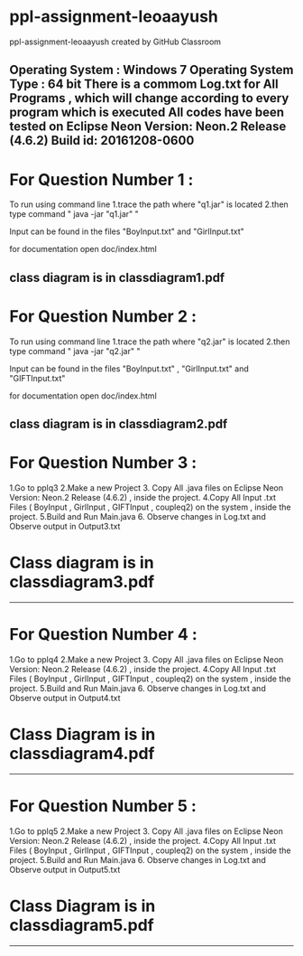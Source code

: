 # ppl-assignment-leoaayush
ppl-assignment-leoaayush created by GitHub Classroom

Operating System : Windows 7
Operating System Type : 64 bit
There is a commom Log.txt for All Programs , which will change according to every program which is executed
All codes have been tested on Eclipse Neon Version: Neon.2 Release (4.6.2)
Build id: 20161208-0600
------------------------------------------------------------------------------------------------------------------------------------------
# For Question Number 1 :

To run using command line
1.trace the path where "q1.jar" is located
2.then type command " java -jar "q1.jar" "

Input can be found in the files "BoyInput.txt" and "GirlInput.txt"

for documentation open doc/index.html

class diagram is in classdiagram1.pdf
------------------------------------------------------------------------------------------------------------------------------------------
# For Question Number 2 :

To run using command line
1.trace the path where "q2.jar" is located
2.then type command " java -jar "q2.jar" "

Input can be found in the files "BoyInput.txt" , "GirlInput.txt" and "GIFTInput.txt"

for documentation open doc/index.html

class diagram is in classdiagram2.pdf
------------------------------------------------------------------------------------------------------------------------------------------
# For Question Number 3 :
1.Go to pplq3
2.Make a new Project
3. Copy All .java files on Eclipse Neon Version: Neon.2 Release (4.6.2) , inside the project.
4.Copy All Input .txt Files ( BoyInput , GirlInput , GIFTInput , coupleq2) on the system , inside the project.
5.Build and Run Main.java
6. Observe changes in Log.txt and Observe output in Output3.txt
# Class diagram is in classdiagram3.pdf
----------------------------------------------------------------------------------------------------------------------------------------
# For Question Number 4 : 
1.Go to pplq4
2.Make a new Project
3. Copy All .java files on Eclipse Neon Version: Neon.2 Release (4.6.2) , inside the project.
4.Copy All Input .txt Files ( BoyInput , GirlInput , GIFTInput , coupleq2) on the system , inside the project.
5.Build and Run Main.java
6. Observe changes in Log.txt and Observe output in Output4.txt
# Class Diagram is in classdiagram4.pdf
----------------------------------------------------------------------------------------------------------------------------------------
# For Question Number 5 : 
1.Go to pplq5
2.Make a new Project
3. Copy All .java files on Eclipse Neon Version: Neon.2 Release (4.6.2) , inside the project.
4.Copy All Input .txt Files ( BoyInput , GirlInput , GIFTInput , coupleq2) on the system , inside the project.
5.Build and Run Main.java
6. Observe changes in Log.txt and Observe output in Output5.txt
# Class Diagram is in classdiagram5.pdf
----------------------------------------------------------------------------------------------------------------------------------------
